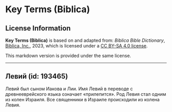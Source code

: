 # Key Terms (Biblica)

## License Information

**Key Terms (Biblica)** is based on and adapted from: _Biblica Bible Dictionary_, [Biblica, Inc.](https://www.biblica.com/), 2023, which is licensed under a [CC BY-SA 4.0 license](https://creativecommons.org/licenses/by-sa/4.0/legalcode.en).

This markdown version is provided under the same license.



--------------------------------

## Левий (id: 193465)

Левий был сыном Иакова и Лии. Имя Левий в переводе с древнееврейского языка означает «прилепится». Род Левия стал одним из колен Израиля. Все священники в Израиле происходили из колена Левия.



